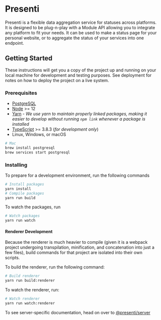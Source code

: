 # Presenti
Presenti is a flexible data aggregation service for statuses across platforms. It is designed to be plug-n-play with a Module API allowing you to integrate any platform to fit your needs. It can be used to make a status page for your personal website, or to aggregate the status of your services into one endpoint.

## Getting Started

These instructions will get you a copy of the project up and running on your local machine for development and testing purposes. See deployment for notes on how to deploy the project on a live system.

### Prerequisites

- [PostgreSQL](https://www.postgresql.org/)
- [Node](https://nodejs.org/en/download/) >= 12
- [Yarn](https://yarnpkg.com/) - *We use yarn to maintain properly linked packages, making it easier to develop without running `npm link` whenever a package is installed*
- [TypeScript](https://www.typescriptlang.org/) >= 3.8.3 (*for development only*)
- Linux, Windows, or macOS

```bash
# Mac
brew install postgresql
brew services start postgresql
```

### Installing

To prepare for a development environment, run the following commands

```bash
# Install packages
yarn install
# Compile packages
yarn run build
```

To watch the packages, run

```bash
# Watch packages
yarn run watch
```

#### Renderer Development

Because the renderer is much heavier to compile (given it is a webpack project undergoing transpilation, minification, and concatenation into just a few files), build commands for that project are isolated into their own scripts.

To build the renderer, run the following command:

```bash
# Build renderer
yarn run build:renderer
```

To watch the renderer, run:

```bash
# Watch renderer
yarn run watch:renderer
```

To see server-specific documentation, head on over to [@presenti/server](https://github.com/EricRabil/presenti/tree/master/packages/server)